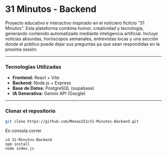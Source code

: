 # 31 Minutos - Backend

Proyecto educativo e interactivo inspirado en el noticiero ficticio “31 Minutos”. Esta plataforma combina humor, creatividad y tecnología, generando contenido automatizado mediante inteligencia artificial. Incluye noticias absurdas, horóscopos semanales, entrevistas locas y una sección donde el público puede dejar sus preguntas pa que sean
respondidas en la proxima sesión.

---

### Tecnologías Utilizadas

- **Frontend:** React + Vite
- **Backend:** Node.js + Express
- **Base de Datos:** PostgreSQL (supabase)
- **IA Generativa:** Gemini API (Google)

---

### Clonar el repositorio

```bash
git clone https://github.com/Menaa153/31-Minutos-Backend.git
```

En consola correr  
```
cd 31-Minutos-Backend
npm install
node index.js
```



